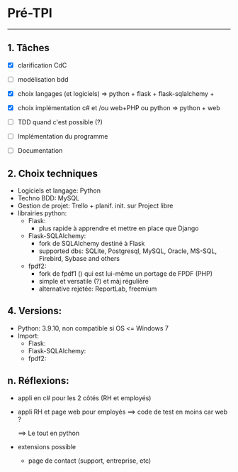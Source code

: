 # Pré-TPI

---

## 1. Tâches

- [x] clarification CdC

- [ ] modélisation bdd
- [x] choix langages (et logiciels) => python + flask + flask-sqlalchemy + 
- [x] choix implémentation c# et /ou web+PHP ou python => python + web
- [ ] TDD quand c'est possible (?)
- [ ] Implémentation du programme
- [ ] Documentation

## 2. Choix techniques

- Logiciels et langage: Python
- Techno BDD: MySQL
- Gestion de projet: Trello + planif. init. sur Project libre
- librairies python:
  - Flask: 
    - plus rapide à apprendre et mettre en place que Django
  - Flask-SQLAlchemy: 
    - fork de SQLAlchemy destiné à Flask
    - supported dbs: SQLite, Postgresql, MySQL, Oracle,        MS-SQL, Firebird, Sybase and others
  - fpdf2: 
    - fork de fpdf1 () qui est lui-même un portage de FPDF (PHP)
    - simple et versatile (?) et màj régulière
    - alternative rejetée: ReportLab, freemium

## 4. Versions:

- Python: 3.9.10, non compatible si OS <= Windows 7
- Import:
  - Flask:
  - Flask-SQLAlchemy:
  - fpdf2:



## n. Réflexions:

- appli en c# pour les 2 côtés (RH et employés)

- appli RH et page web pour employés ==> code de test en moins car web ?

  ==> Le tout en python
  
- extensions possible

  - page de contact (support, entreprise, etc) 